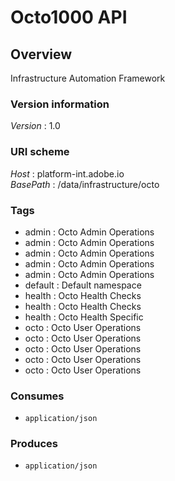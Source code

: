 # Octo1000 API


<a name="overview"></a>
## Overview
Infrastructure Automation Framework


### Version information
*Version* : 1.0


### URI scheme
*Host* : platform-int.adobe.io  
*BasePath* : /data/infrastructure/octo


### Tags

* admin : Octo Admin Operations
* admin : Octo Admin Operations
* admin : Octo Admin Operations
* admin : Octo Admin Operations
* admin : Octo Admin Operations
* default : Default namespace
* health : Octo Health Checks
* health : Octo Health Checks
* health : Octo Health Specific
* octo : Octo User Operations
* octo : Octo User Operations
* octo : Octo User Operations
* octo : Octo User Operations
* octo : Octo User Operations


### Consumes

* `application/json`


### Produces

* `application/json`



